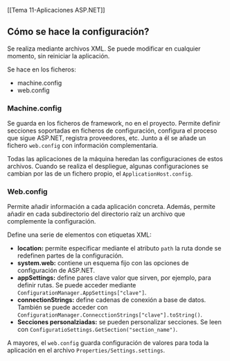 [[Tema 11-Aplicaciones ASP.NET]]

## Cómo se hace la configuración?
Se realiza mediante archivos XML. Se puede modificar en cualquier momento, sin reiniciar la aplicación. 

Se hace en los ficheros:
+ machine.config
+ web.config

### Machine.config
Se guarda en los ficheros de framework, no en el proyecto. Permite definir secciones soportadas en ficheros de configuración, configura el proceso que sigue ASP.NET, registra proveedores, etc. Junto a él se añade un fichero `web.config` con información complementaria.

Todas las aplicaciones de la máquina heredan las configuraciones de estos archivos. Cuando se realiza el despliegue, algunas configuraciones se cambian por las de un fichero propio, el `ApplicationHost.config`.

### Web.config
Permite añadir información a cada aplicación concreta. Además, permite añadir en cada subdirectorio del directorio raíz un archivo que complemente la configuración.

Define una serie de elementos con etiquetas XML:
+ **location:** permite especificar mediante el atributo `path` la ruta donde se redefinen partes de la configuración.
+ **system.web:** contiene un esquema fijo con las opciones de configuración de ASP.NET.
+ **appSettings:** define pares clave valor que sirven, por ejemplo, para definir rutas. Se puede acceder mediante `ConfigurationManager.AppSettings["clave"]`.
+ **connectionStrings:** define cadenas de conexión a base de datos. También se puede acceder con `ConfigurationManager.ConnecctionStrings["clave"].toString()`.
+ **Secciones personalziadas:** se pueden personalizar secciones. Se leen con `ConfiguratioSettings.GetSection("section_name")`.

A mayores, el `web.config` guarda configuración de valores para toda la aplicación en el archivo `Properties/Settings.settings`. 